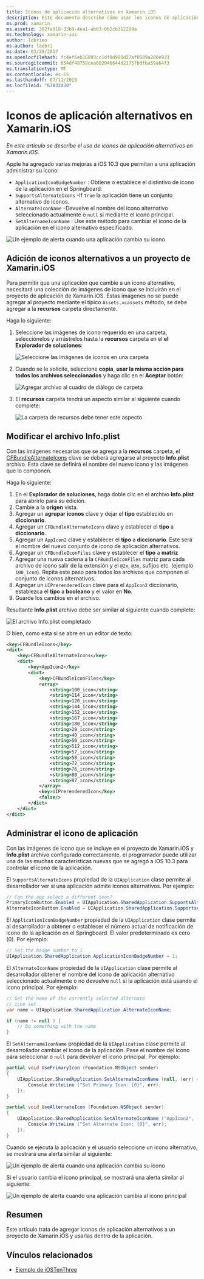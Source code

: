 ```yaml
---
title: Iconos de aplicación alternativos en Xamarin.iOS
description: Este documento describe cómo usar los iconos de aplicación alternativos en Xamarin.iOS. Describe cómo agregar estos iconos a un proyecto de Xamarin.iOS, cómo modificar el archivo Info.plist y cómo administrar el icono de la aplicación mediante programación.
ms.prod: xamarin
ms.assetid: 302fa818-33b9-4ea1-ab63-0b2cb312299a
ms.technology: xamarin-ios
author: lobrien
ms.author: laobri
ms.date: 03/29/2017
ms.openlocfilehash: fc4ef6eb16893cc1df0d980d27af8589a280e933
ms.sourcegitcommit: 654df48758cea602946644d2175fbdfba59a64f3
ms.translationtype: MT
ms.contentlocale: es-ES
ms.lasthandoff: 07/11/2019
ms.locfileid: "67832430"
---
```

# <a name="alternate-app-icons-in-xamarinios"></a>Iconos de aplicación alternativos en Xamarin.iOS

_En este artículo se describe el uso de iconos de aplicación alternativos en Xamarin.iOS._

Apple ha agregado varias mejoras a iOS 10.3 que permitan a una aplicación administrar su icono:

- `ApplicationIconBadgeNumber` : Obtiene o establece el distintivo de icono de la aplicación en el Springboard.
- `SupportsAlternateIcons` -If `true` la aplicación tiene un conjunto alternativo de iconos.
- `AlternateIconName` -Devuelve el nombre del icono alternativo seleccionado actualmente o `null` si mediante el icono principal.
- `SetAlternameIconName` : Use este método para cambiar el icono de la aplicación en el icono alternativo especificado.

![](alternate-app-icons-images/icons04.png "Un ejemplo de alerta cuando una aplicación cambia su icono")

<a name="Adding-Alternate-Icons" />

## <a name="adding-alternate-icons-to-a-xamarinios-project"></a>Adición de iconos alternativos a un proyecto de Xamarin.iOS

Para permitir que una aplicación que cambie a un icono alternativo, necesitará una colección de imágenes de icono que se incluirán en el proyecto de aplicación de Xamarin.iOS. Estas imágenes no se puede agregar al proyecto mediante el típico `Assets.xcassets` método, se debe agregar a la **recursos** carpeta directamente.

Haga lo siguiente:

1. Seleccione las imágenes de icono requerido en una carpeta, selecciónelos y arrástrelos hasta la **recursos** carpeta en el **el Explorador de soluciones**:

    ![](alternate-app-icons-images/icons00.png "Seleccione las imágenes de iconos en una carpeta")

2. Cuando se le solicite, seleccione **copia**, **usar la misma acción para todos los archivos seleccionados** y haga clic en el **Aceptar** botón:

    ![](alternate-app-icons-images/icons02.png "Agregar archivo al cuadro de diálogo de carpeta")

3. El **recursos** carpeta tendrá un aspecto similar al siguiente cuando complete:

    ![](alternate-app-icons-images/icons01.png "La carpeta de recursos debe tener este aspecto")

<a name="Modifying-the-Info.plist-File" />

## <a name="modifying-the-infoplist-file"></a>Modificar el archivo Info.plist

Con las imágenes necesarias que se agrega a la **recursos** carpeta, el [CFBundleAlternateIcons](https://developer.apple.com/library/content/documentation/General/Reference/InfoPlistKeyReference/Articles/CoreFoundationKeys.html#//apple_ref/doc/uid/TP40009249-SW13) clave se deberá agregarse al proyecto **Info.plist** archivo. Esta clave se definirá el nombre del nuevo icono y las imágenes que lo componen.

Haga lo siguiente:

1. En el **Explorador de soluciones**, haga doble clic en el archivo **Info.plist** para abrirlo para su edición.
2. Cambie a la **origen** vista.
3. Agregar un **agrupar iconos** clave y dejar el **tipo** establecido en **diccionario**.
4. Agregar un `CFBundleAlternateIcons` clave y establecer el **tipo** a **diccionario**.
5. Agregar un `AppIcon2` clave y establecer el **tipo** a **diccionario**. Este será el nombre del nuevo conjunto de icono de aplicación alternativos.
6. Agregar un `CFBundleIconFiles` clave y establecer el **tipo** a **matriz**
7. Agregar una nueva cadena a la `CFBundleIconFiles` matriz para cada archivo de icono salir de la extensión y el `@2x`, `@3x`, sufijos etc. (ejemplo `100_icon`). Repita este paso para todos los archivos que componen el conjunto de iconos alternativos.
8. Agregar un `UIPrerenderedIcon` clave para el `AppIcon2` diccionario, establezca el **tipo** a **booleano** y el valor en **No**.
9. Guarde los cambios en el archivo.

Resultante **Info.plist** archivo debe ser similar al siguiente cuando complete:

![](alternate-app-icons-images/icons03.png "El archivo Info.plist completado")

O bien, como esta si se abre en un editor de texto:

```xml
<key>CFBundleIcons</key>
<dict>
    <key>CFBundleAlternateIcons</key>
    <dict>
        <key>AppIcon2</key>
        <dict>
            <key>CFBundleIconFiles</key>
            <array>
                <string>100_icon</string>
                <string>114_icon</string>
                <string>120_icon</string>
                <string>144_icon</string>
                <string>152_icon</string>
                <string>167_icon</string>
                <string>180_icon</string>
                <string>29_icon</string>
                <string>40_icon</string>
                <string>50_icon</string>
                <string>512_icon</string>
                <string>57_icon</string>
                <string>58_icon</string>
                <string>72_icon</string>
                <string>76_icon</string>
                <string>80_icon</string>
                <string>87_icon</string>
            </array>
            <key>UIPrerenderedIcon</key>
            <false/>
        </dict>
    </dict>
</dict>
```

<a name="Managing-the-Apps-Icon" />

## <a name="managing-the-apps-icon"></a>Administrar el icono de aplicación 

Con las imágenes de icono que se incluye en el proyecto de Xamarin.iOS y **Info.plist** archivo configurado correctamente, el programador puede utilizar una de las muchas características nuevas que se agregó a iOS 10.3 para controlar el icono de la aplicación.

El `SupportsAlternateIcons` propiedad de la `UIApplication` clase permite al desarrollador ver si una aplicación admite iconos alternativos. Por ejemplo:

```csharp
// Can the app select a different icon?
PrimaryIconButton.Enabled = UIApplication.SharedApplication.SupportsAlternateIcons;
AlternateIconButton.Enabled = UIApplication.SharedApplication.SupportsAlternateIcons;
```

El `ApplicationIconBadgeNumber` propiedad de la `UIApplication` clase permite al desarrollador a obtener o establecer el número actual de notificación de icono de la aplicación en el Springboard. El valor predeterminado es cero (0). Por ejemplo:

```csharp
// Set the badge number to 1
UIApplication.SharedApplication.ApplicationIconBadgeNumber = 1;
```

El `AlternateIconName` propiedad de la `UIApplication` clase permite al desarrollador obtener el nombre del icono de aplicación alternativo seleccionado actualmente o no devuelve `null` si la aplicación está usando el icono principal. Por ejemplo:

```csharp
// Get the name of the currently selected alternate
// icon set
var name = UIApplication.SharedApplication.AlternateIconName;

if (name != null ) {
    // Do something with the name
}
```

El `SetAlternameIconName` propiedad de la `UIApplication` clase permite al desarrollador cambiar el icono de la aplicación. Pase el nombre del icono para seleccionar o `null` para devolver el icono principal. Por ejemplo:

```csharp
partial void UsePrimaryIcon (Foundation.NSObject sender)
{
    UIApplication.SharedApplication.SetAlternateIconName (null, (err) => {
        Console.WriteLine ("Set Primary Icon: {0}", err);
    });
}

partial void UseAlternateIcon (Foundation.NSObject sender)
{
    UIApplication.SharedApplication.SetAlternateIconName ("AppIcon2", (err) => {
        Console.WriteLine ("Set Alternate Icon: {0}", err);
    });
}
```

Cuando se ejecuta la aplicación y el usuario seleccione un icono alternativo, se mostrará una alerta similar al siguiente:

![](alternate-app-icons-images/icons04.png "Un ejemplo de alerta cuando una aplicación cambia su icono")

Si el usuario cambia el icono principal, se mostrará una alerta similar al siguiente:

![](alternate-app-icons-images/icons05.png "Un ejemplo de alerta cuando una aplicación cambia al icono principal")

<a name="Summary" />

## <a name="summary"></a>Resumen

Este artículo trata de agregar iconos de aplicación alternativos a un proyecto de Xamarin.iOS y usarlas dentro de la aplicación.



## <a name="related-links"></a>Vínculos relacionados

- [Ejemplo de iOSTenThree](https://developer.xamarin.com/samples/ios/iOS10/iOSTenThree)
